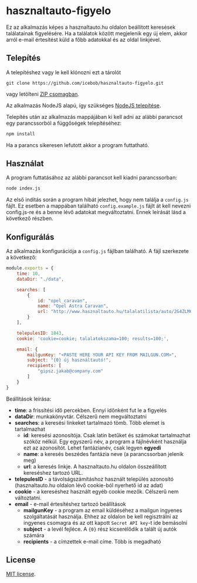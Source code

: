 # hasznaltauto-figyelo
Ez az alkalmazás képes a hasznaltauto.hu oldalon beállított keresések találatainak figyelésére. Ha a találatok között megjelenik egy új elem, akkor arról e-mail értesítést küld a főbb adatokkal és az oldal linkjével.

## Telepítés
A telepítéshez vagy le kell klónozni ezt a tárolót
```
git clone https://github.com/icebob/hasznaltauto-figyelo.git
```
vagy letölteni [ZIP csomagban](https://github.com/icebob/hasznaltauto-figyelo/archive/master.zip).

Az alkalmazás NodeJS alapú, így szükséges [NodeJS telepítése](https://nodejs.org/en/download/package-manager/).

Telepítés után az alkalmazás mappájában ki kell adni az alábbi parancsot egy parancssorból a függőségek telepítéséhez:
```bash
npm install
```

Ha a parancs sikeresen lefutott akkor a program futtatható.

## Használat
A program futtatásához az alábbi parancsot kell kiadni parancssorban:
```bash
node index.js
```

Az első indítás során a program hibát jelezhet, hogy nem találja a `config.js` fájlt. Ez esetben a mappában található `config.example.js` fájlt át kell nevezni config.js-re és a benne lévő adatokat megváltoztatni. Ennek leírását lásd a következő részben.

## Konfigurálás
Az alkalmazás konfigurációja a `config.js` fájlban található.
A fájl szerkezete a következő:
```js
module.exports = {
	time: 10,
	dataDir: "./data",

	searches: [
		{
			id: "opel_caravan",
			name: "Opel Astra Caravan",
			url: "http://www.hasznaltauto.hu/talalatilista/auto/2G4ZLM6H4LHPDGMCKJQHZDH4T2PHATRPML46HMGZD5WYO4RCKTY1QY69R2S5GSOSA2LWHHFZA4RAMCAMTTFT3HQUMW3F0OZ9RMYDQRLYCCLDQW734RMFTH7Z2GZY31W1Y5WO6UISWJC1H9SOJT9Y8PY4YPLDTJ6905AHHT11QIF2HML0FAC2CIC9YEMGCW0W2EGOKOE9TEP0M1Q8PUF4C7FEJU22745MKGG2TY2F3F7HI5LR2EOTHH9UR2OQ499J2FM0DFAWMK9DQKHE3HZL7TG7LRAS8U1UE4II1IA5KLPZO0K6C1TS7G3ZUFOIUQK26WH61FY0Z7YT6JZRRIYE99KLOGY20WF3JJY6Y2KQAHKEJR6ZRUH970AUOMD/page1"
		}
	],

	telepulesID: 1843,
	cookie: 'cookie=cookie; talalatokszama=100; results=100;',

	email: {
		mailgunKey: "<PASTE HERE YOUR API KEY FROM MAILGUN.COM>",
		subject: "{0} új használtautó!",
		recipients: [
			"gipsz.jakab@company.com"
		]
	}
}
```

Beállítások leírása:

- **time**: a frissítési idő percekben. Ennyi időnként fut le a figyelés
- **dataDir**: munkakönyvtár. Célszerű nem megváltoztatni
- **searches**: a keresési linkeket tartalmazó tömb. Több elemet is tartalmazhat
  - **id**: keresési azonosítója. Csak latin betűket és számokat tartalmazhat szóköz nélkül. Egy egyszerű név, a program a fájlnévként használja ezt az azonosítót. Lehet fantázianév, csak legyen **egyedi**
  - **name**: a keresés beszédes fantázia neve (a parancssorban jelenik meg)
  - **url**: a keresés linkje. A hasznaltauto.hu oldalon összeállított kereséshez tartozó URL.
- **telepulesID** - a távolságszámításhoz használt település azonosító (hasznaltauto.hu oldalon lévő cookie-ból nyerhető id az adat)
- **cookie** - a kereséshez használt egyéb cookie mezők. Célszerű nem változtatni. 
- **email** - e-mail értesítéshez tartozó beállítások
  - **mailgunKey** - a program az email küldéséhez a mailgun ingyenes szolgáltatását használja. Ehhez az oldalon be kell regisztrálni az ingyenes csomagra és az ott kapott `Secret API key`-t ide bemásolni
  - **subject** - a levél fejléce. A `{0}` rész kicserélődik a talált új autók számára
  - **recipients** - a címzettek e-mail címe. Több is megadható

## License
[MIT license](https://tldrlegal.com/license/mit-license).

